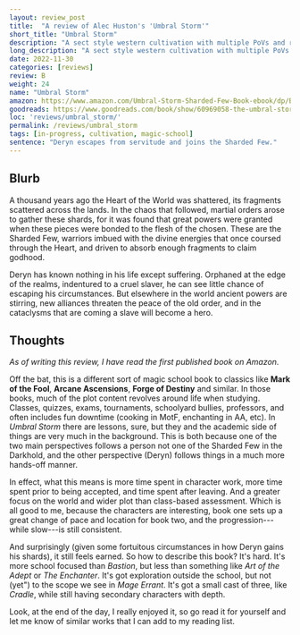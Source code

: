 ```yaml
---
layout: review_post
title:  "A review of Alec Huston's 'Umbral Storm'"
short_title: "Umbral Storm"
description: "A sect style western cultivation with multiple PoVs and rich worldbuilding."
long_description: "A sect style western cultivation with multiple PoVs and rich worldbuilding."
date: 2022-11-30
categories: [reviews]
review: B
weight: 24
name: "Umbral Storm"
amazon: https://www.amazon.com/Umbral-Storm-Sharded-Few-Book-ebook/dp/B09ZBGFFYP
goodreads: https://www.goodreads.com/book/show/60969058-the-umbral-storm
loc: 'reviews/umbral_storm/'
permalink: /reviews/umbral_storm
tags: [in-progress, cultivation, magic-school]
sentence: "Deryn escapes from servitude and joins the Sharded Few."
---
```





## Blurb

A thousand years ago the Heart of the World was shattered, its fragments scattered across the lands. In the chaos that followed, martial orders arose to gather these shards, for it was found that great powers were granted when these pieces were bonded to the flesh of the chosen. These are the Sharded Few, warriors imbued with the divine energies that once coursed through the Heart, and driven to absorb enough fragments to claim godhood.


Deryn has known nothing in his life except suffering. Orphaned at the edge of the realms, indentured to a cruel slaver, he can see little chance of escaping his circumstances. But elsewhere in the world ancient powers are stirring, new alliances threaten the peace of the old order, and in the cataclysms that are coming a slave will become a hero.

## Thoughts

*As of writing this review, I have read the first published book on Amazon.*

Off the bat, this is a different sort of magic school book to classics like **Mark of the Fool**, **Arcane Ascensions**, **Forge of Destiny** and similar. In those books, much of the plot content revolves around life when studying. Classes, quizzes, exams, tournaments, schoolyard bullies, professors, and often includes fun downtime (cooking in MotF, enchanting in AA, etc). In *Umbral Storm* there are lessons, sure, but they and the academic side of things are very much in the background. This is both because one of the two main perspectives follows a person not one of the Sharded Few in the Darkhold, and the other perspective (Deryn) follows things in a much more hands-off manner. 

In effect, what this means is more time spent in character work, more time spent prior to being accepted, and time spent after leaving. And a greater focus on the world and wider plot than class-based assessment. Which is all good to me, because the characters are interesting, book one sets up a great change of pace and location for book two, and the progression---while slow---is still consistent.

And surprisingly (given some fortuitous circumstances in how Deryn gains his shards), it still feels earned. So how to describe this book? It's hard. It's more school focused than *Bastion*, but less than something like *Art of the Adept* or *The Enchanter*. It's got exploration outside the school, but not (yet") to the scope we see in *Mage Errant*. It's got a small cast of three, like *Cradle*, while still having secondary characters with depth.

Look, at the end of the day, I really enjoyed it, so go read it for yourself and let me know of similar works that I can add to my reading list.

